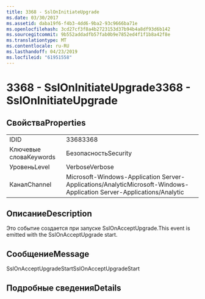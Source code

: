 ```yaml
---
title: 3368 - SslOnInitiateUpgrade
ms.date: 03/30/2017
ms.assetid: daba19f6-f4b3-4dd6-9ba2-93c9666ba71e
ms.openlocfilehash: 3cd27cf3f8a4b2723153d37b94b4a8df93d6b142
ms.sourcegitcommit: 9b552addadfb57fab0b9e7852ed4f1f1b8a42f8e
ms.translationtype: MT
ms.contentlocale: ru-RU
ms.lasthandoff: 04/23/2019
ms.locfileid: "61951558"
---
```

# <a name="3368---ssloninitiateupgrade"></a><span data-ttu-id="a3ad0-102">3368 - SslOnInitiateUpgrade</span><span class="sxs-lookup"><span data-stu-id="a3ad0-102">3368 - SslOnInitiateUpgrade</span></span>
## <a name="properties"></a><span data-ttu-id="a3ad0-103">Свойства</span><span class="sxs-lookup"><span data-stu-id="a3ad0-103">Properties</span></span>  
  
|||  
|-|-|  
|<span data-ttu-id="a3ad0-104">ID</span><span class="sxs-lookup"><span data-stu-id="a3ad0-104">ID</span></span>|<span data-ttu-id="a3ad0-105">3368</span><span class="sxs-lookup"><span data-stu-id="a3ad0-105">3368</span></span>|  
|<span data-ttu-id="a3ad0-106">Ключевые слова</span><span class="sxs-lookup"><span data-stu-id="a3ad0-106">Keywords</span></span>|<span data-ttu-id="a3ad0-107">Безопасность</span><span class="sxs-lookup"><span data-stu-id="a3ad0-107">Security</span></span>|  
|<span data-ttu-id="a3ad0-108">Уровень</span><span class="sxs-lookup"><span data-stu-id="a3ad0-108">Level</span></span>|<span data-ttu-id="a3ad0-109">Verbose</span><span class="sxs-lookup"><span data-stu-id="a3ad0-109">Verbose</span></span>|  
|<span data-ttu-id="a3ad0-110">Канал</span><span class="sxs-lookup"><span data-stu-id="a3ad0-110">Channel</span></span>|<span data-ttu-id="a3ad0-111">Microsoft-Windows-Application Server-Applications/Analytic</span><span class="sxs-lookup"><span data-stu-id="a3ad0-111">Microsoft-Windows-Application Server-Applications/Analytic</span></span>|  
  
## <a name="description"></a><span data-ttu-id="a3ad0-112">Описание</span><span class="sxs-lookup"><span data-stu-id="a3ad0-112">Description</span></span>  
 <span data-ttu-id="a3ad0-113">Это событие создается при запуске SslOnAcceptUpgrade.</span><span class="sxs-lookup"><span data-stu-id="a3ad0-113">This event is emitted with the SslOnAcceptUpgrade start.</span></span>  
  
## <a name="message"></a><span data-ttu-id="a3ad0-114">Сообщение</span><span class="sxs-lookup"><span data-stu-id="a3ad0-114">Message</span></span>  
 <span data-ttu-id="a3ad0-115">SslOnAcceptUpgradeStart</span><span class="sxs-lookup"><span data-stu-id="a3ad0-115">SslOnAcceptUpgradeStart</span></span>  
  
## <a name="details"></a><span data-ttu-id="a3ad0-116">Подробные сведения</span><span class="sxs-lookup"><span data-stu-id="a3ad0-116">Details</span></span>
